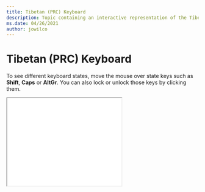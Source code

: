 ```yaml
--- 
title: Tibetan (PRC) Keyboard 
description: Topic containing an interactive representation of the Tibetan (PRC) Keyboard 
ms.date: 04/26/2021 
author: jowilco 
--- 
```

 
# Tibetan (PRC) Keyboard 
 
To see different keyboard states, move the mouse over state keys such as **Shift**, **Caps** or **AltGr**. You can also lock or unlock those keys by clicking them. 
 
<iframe src="kbdtiprc.html" height="230"></iframe> 
